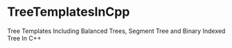 # TreeTemplatesInCpp
Tree Templates Including Balanced Trees, Segment Tree and Binary Indexed Tree In C++
